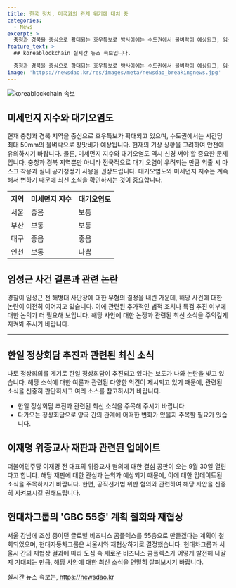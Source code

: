 ```yaml
---
title: 한국 정치, 미국과의 관계 위기에 대처 중
categories:
  - News
excerpt: >
  충청과 경북을 중심으로 확대되는 호우특보로 밤사이에는 수도권에서 물벼락이 예상되고, 임성근 전 해병대 사단장의 무혐의 결론에 대해 법적 조치 예고와 반발이 이어지고 있습니다. 또한, 나토 정상회의를 계기로 한일 정상회담이 추진 중이며, 이재명 전 대표의 위증 교사 재판이 9월 30일에 열릴 예정이고, 현대차그룹의 GBC 55층 계획이 철회되고 재협상될 예정입니다. #호우특보 #임성근 #나토정상회의 #이재명 #현대차그룹 #글로벌비즈니스콤플렉스
feature_text: >
  ## koreablockchain 실시간 뉴스 속보입니다.

  충청과 경북을 중심으로 확대되는 호우특보로 밤사이에는 수도권에서 물벼락이 예상되고, 임성근 전 해병대 사단장의 무혐의 결론에 대해 법적 조치 예고와 반발이 이어지고 있습니다. 또한, 나토 정상회의를 계기로 한일 정상회담이 추진 중이며, 이재명 전 대표의 위증 교사 재판이 9월 30일에 열릴 예정이고, 현대차그룹의 GBC 55층 계획이 철회되고 재협상될 예정입니다. #호우특보 #임성근 #나토정상회의 #이재명 #현대차그룹 #글로벌비즈니스콤플렉스
image: 'https://newsdao.kr/res/images/meta/newsdao_breakingnews.jpg'
---
```


<p><img src="https://newsdao.kr/res/images/meta/newsdao_breakingnews.jpg" alt="koreablockchain 속보" /></p>

<h2 data-ke-size="size26">미세먼지 지수와 대기오염도</h2>

<p data-ke-size="size16">현재 충청과 경북 지역을 중심으로 호우특보가 확대되고 있으며, 수도권에서는 시간당 최대 50mm의 물벼락으로 장맛비가 예상됩니다. 현재의 기상 상황을 고려하여 안전에 유의하시기 바랍니다. 물론, 미세먼지 지수와 대기오염도 역시 신경 써야 할 중요한 문제입니다. 충청과 경북 지역뿐만 아니라 전국적으로 대기 오염이 우려되는 만큼 외출 시 마스크 착용과 실내 공기청정기 사용을 권장드립니다. 대기오염도와 미세먼지 지수는 계속해서 변하기 때문에 최신 소식을 확인하시는 것이 중요합니다.</p>

<table>
    <tr>
        <th>지역</th>
        <th>미세먼지 지수</th>
        <th>대기오염도</th>
    </tr>
    <tr>
        <td>서울</td>
        <td>좋음</td>
        <td>보통</td>
    </tr>
    <tr>
        <td>부산</td>
        <td>보통</td>
        <td>보통</td>
    </tr>
    <tr>
        <td>대구</td>
        <td>좋음</td>
        <td>좋음</td>
    </tr>
    <tr>
        <td>인천</td>
        <td>보통</td>
        <td>나쁨</td>
    </tr>
</table>

<h2 data-ke-size="size26">임성근 사건 결론과 관련 논란</h2>

<p data-ke-size="size16">경찰이 임성근 전 해병대 사단장에 대한 무혐의 결정을 내린 가운데, 해당 사건에 대한 논란이 여전히 이어지고 있습니다. 이에 관련된 추가적인 법적 조치나 특검 추진 여부에 대한 논의가 더 필요해 보입니다. 해당 사안에 대한 논쟁과 관련된 최신 소식을 주의깊게 지켜봐 주시기 바랍니다.</p>

<hr>

<h2 data-ke-size="size26">한일 정상회담 추진과 관련된 최신 소식</h2>

<p data-ke-size="size16">나토 정상회의를 계기로 한일 정상회담이 추진되고 있다는 보도가 나와 논란을 빚고 있습니다. 해당 소식에 대한 여론과 관련된 다양한 의견이 제시되고 있기 때문에, 관련된 소식을 신중히 판단하시고 여러 소스를 참고하시기 바랍니다.</p>

<ul>
    <li>한일 정상회담 추진과 관련된 최신 소식을 주목해 주시기 바랍니다.</li>
    <li>다가오는 정상회담으로 양국 간의 관계에 어떠한 변화가 있을지 주목할 필요가 있습니다.</li>
</ul>

<h2 data-ke-size="size26">이재명 위증교사 재판과 관련된 업데이트</h2>

<p data-ke-size="size16">더불어민주당 이재명 전 대표의 위증교사 혐의에 대한 결심 공판이 오는 9월 30일 열린다고 합니다. 해당 재판에 대한 관심과 논의가 예상되기 때문에, 이에 대한 업데이트된 소식을 주목하시기 바랍니다. 한편, 공직선거법 위반 혐의와 관련하여 해당 사안을 신중히 지켜보시길 권해드립니다.</p>

<h2 data-ke-size="size26">현대차그룹의 'GBC 55층' 계획 철회와 재협상</h2>

<p data-ke-size="size16">서울 강남에 조성 중이던 글로벌 비즈니스 콤플렉스를 55층으로 만들겠다는 계획이 철회되었으며, 현대자동차그룹은 서울시와 재협상하기로 결정했습니다. 현대차그룹과 서울시 간의 재협상 결과에 따라 도심 속 새로운 비즈니스 콤플렉스가 어떻게 발전해 나갈지 기대되는 만큼, 해당 사안에 대한 최신 소식을 면밀히 살펴보시기 바랍니다.</p>
실시간 뉴스 속보는, <a href="https://newsdao.kr" rel="dofollow">https://newsdao.kr</a>


